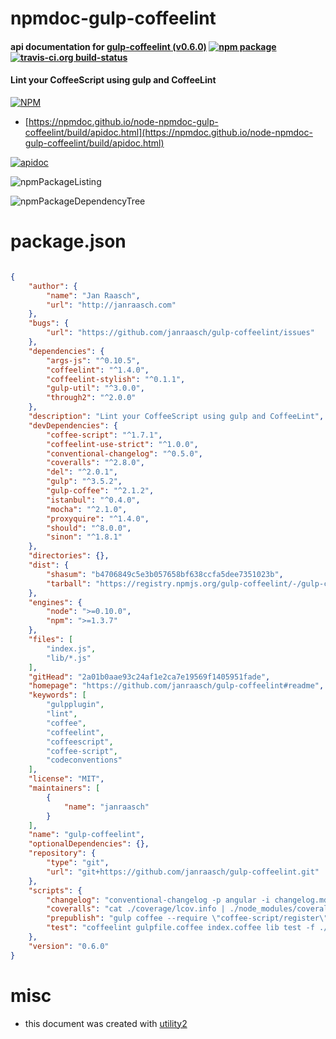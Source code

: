 # npmdoc-gulp-coffeelint

#### api documentation for  [gulp-coffeelint (v0.6.0)](https://github.com/janraasch/gulp-coffeelint#readme)  [![npm package](https://img.shields.io/npm/v/npmdoc-gulp-coffeelint.svg?style=flat-square)](https://www.npmjs.org/package/npmdoc-gulp-coffeelint) [![travis-ci.org build-status](https://api.travis-ci.org/npmdoc/node-npmdoc-gulp-coffeelint.svg)](https://travis-ci.org/npmdoc/node-npmdoc-gulp-coffeelint)

#### Lint your CoffeeScript using gulp and CoffeeLint

[![NPM](https://nodei.co/npm/gulp-coffeelint.png?downloads=true&downloadRank=true&stars=true)](https://www.npmjs.com/package/gulp-coffeelint)

- [https://npmdoc.github.io/node-npmdoc-gulp-coffeelint/build/apidoc.html](https://npmdoc.github.io/node-npmdoc-gulp-coffeelint/build/apidoc.html)

[![apidoc](https://npmdoc.github.io/node-npmdoc-gulp-coffeelint/build/screenCapture.buildCi.browser.%252Ftmp%252Fbuild%252Fapidoc.html.png)](https://npmdoc.github.io/node-npmdoc-gulp-coffeelint/build/apidoc.html)

![npmPackageListing](https://npmdoc.github.io/node-npmdoc-gulp-coffeelint/build/screenCapture.npmPackageListing.svg)

![npmPackageDependencyTree](https://npmdoc.github.io/node-npmdoc-gulp-coffeelint/build/screenCapture.npmPackageDependencyTree.svg)



# package.json

```json

{
    "author": {
        "name": "Jan Raasch",
        "url": "http://janraasch.com"
    },
    "bugs": {
        "url": "https://github.com/janraasch/gulp-coffeelint/issues"
    },
    "dependencies": {
        "args-js": "^0.10.5",
        "coffeelint": "^1.4.0",
        "coffeelint-stylish": "^0.1.1",
        "gulp-util": "^3.0.0",
        "through2": "^2.0.0"
    },
    "description": "Lint your CoffeeScript using gulp and CoffeeLint",
    "devDependencies": {
        "coffee-script": "^1.7.1",
        "coffeelint-use-strict": "^1.0.0",
        "conventional-changelog": "^0.5.0",
        "coveralls": "^2.8.0",
        "del": "^2.0.1",
        "gulp": "^3.5.2",
        "gulp-coffee": "^2.1.2",
        "istanbul": "^0.4.0",
        "mocha": "^2.1.0",
        "proxyquire": "^1.4.0",
        "should": "^8.0.0",
        "sinon": "^1.8.1"
    },
    "directories": {},
    "dist": {
        "shasum": "b4706849c5e3b057658bf638ccfa5dee7351023b",
        "tarball": "https://registry.npmjs.org/gulp-coffeelint/-/gulp-coffeelint-0.6.0.tgz"
    },
    "engines": {
        "node": ">=0.10.0",
        "npm": ">=1.3.7"
    },
    "files": [
        "index.js",
        "lib/*.js"
    ],
    "gitHead": "2a01b0aae93c24af1e2ca7e19569f1405951fade",
    "homepage": "https://github.com/janraasch/gulp-coffeelint#readme",
    "keywords": [
        "gulpplugin",
        "lint",
        "coffee",
        "coffeelint",
        "coffeescript",
        "coffee-script",
        "codeconventions"
    ],
    "license": "MIT",
    "maintainers": [
        {
            "name": "janraasch"
        }
    ],
    "name": "gulp-coffeelint",
    "optionalDependencies": {},
    "repository": {
        "type": "git",
        "url": "git+https://github.com/janraasch/gulp-coffeelint.git"
    },
    "scripts": {
        "changelog": "conventional-changelog -p angular -i changelog.md -w",
        "coveralls": "cat ./coverage/lcov.info | ./node_modules/coveralls/bin/coveralls.js",
        "prepublish": "gulp coffee --require \"coffee-script/register\"",
        "test": "coffeelint gulpfile.coffee index.coffee lib test -f ./coffeelint.json && istanbul test _mocha --report lcovonly -- ./test/*.coffee --require coffee-script/register --reporter spec"
    },
    "version": "0.6.0"
}
```



# misc
- this document was created with [utility2](https://github.com/kaizhu256/node-utility2)
